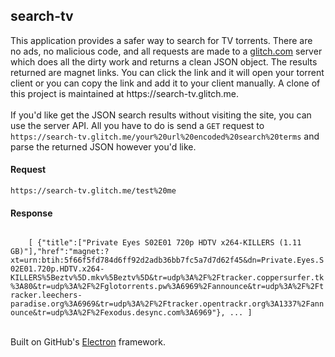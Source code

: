 <h2>search-tv</h2>
<div>
  This application provides a safer way to search for TV torrents. There are no ads, no malicious code, and all requests are made to a <a href="https://glitch.com" target="_blank">glitch.com</a> server which does all the dirty work and returns a clean JSON object. The results returned are magnet links. You can click the link and it will open your torrent client or you can copy the link and add it to your client manually. A clone of this project is maintained at https://search-tv.glitch.me.
</div>
<br>
<div>
  If you'd like get the JSON search results without visiting the site, you can use the server API. All you have to do is send a <code>GET</code> request to <code>https://search-tv.glitch.me/your%20url%20encoded%20search%20terms</code> and parse the returned JSON however you'd like.
</div>
<div>
  <h4>Request</h4>
  <code>https://search-tv.glitch.me/test%20me</code>
</div>
<div>
  <h4>Response</h4>
  <code>
    [ {"title":["Private Eyes S02E01 720p HDTV x264-KILLERS (1.11 GB)"],"href":"magnet:?xt=urn:btih:5f66f5fd784d6ff92d2adb36bb7fc5a7d7d62f45&dn=Private.Eyes.S02E01.720p.HDTV.x264-KILLERS%5Beztv%5D.mkv%5Beztv%5D&tr=udp%3A%2F%2Ftracker.coppersurfer.tk%3A80&tr=udp%3A%2F%2Fglotorrents.pw%3A6969%2Fannounce&tr=udp%3A%2F%2Ftracker.leechers-paradise.org%3A6969&tr=udp%3A%2F%2Ftracker.opentrackr.org%3A1337%2Fannounce&tr=udp%3A%2F%2Fexodus.desync.com%3A6969"}, ... ]
  </code>
</div>
<br>
<div>
  Built on GitHub's <a href='electron.atom.io' target='_blank'>Electron</a> framework.
</div>
